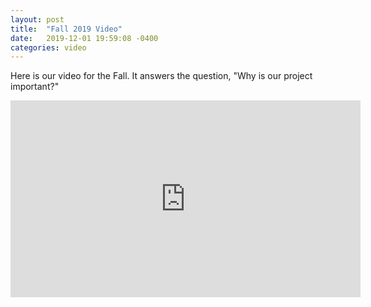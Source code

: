 ```yaml
---
layout: post
title:  "Fall 2019 Video"
date:   2019-12-01 19:59:08 -0400
categories: video
---
```


Here is our video for the Fall. It answers the question, "Why is our project important?"

<iframe width="560" height="315" src="https://www.youtube.com/embed/tgY7_YTdWm4" frameborder="0" allow="accelerometer; autoplay; encrypted-media; gyroscope; picture-in-picture" allowfullscreen></iframe>


